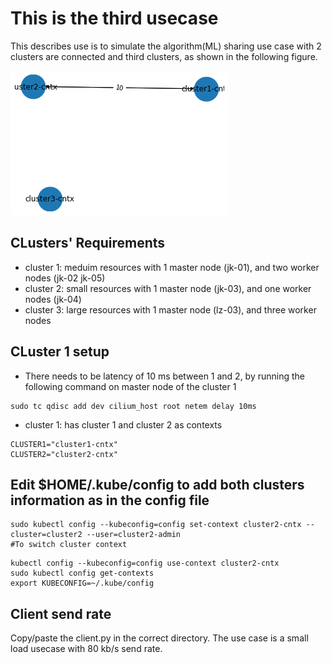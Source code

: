 # This is the third usecase
This describes use is to simulate the algorithm(ML) sharing use case with 2 clusters are connected and third clusters, as shown in the following figure.


![Implementation](https://github.com/epi-project/EPIF-Configurations/blob/main/usecaseA/download%20(1).png)


## CLusters' Requirements
- cluster 1: meduim resources with 1 master node (jk-01), and two worker nodes (jk-02 jk-05)
- cluster 2: small resources with 1 master node (jk-03), and one worker nodes (jk-04)
- cluster 3: large resources with 1 master node (lz-03), and three worker nodes

## CLuster 1 setup 
- There needs to be latency of 10 ms between 1 and 2, by running the following command on master node of the cluster 1
 ```shell
sudo tc qdisc add dev cilium_host root netem delay 10ms
```
- cluster 1: has cluster 1 and cluster 2 as contexts
 ```shell
CLUSTER1="cluster1-cntx"
CLUSTER2="cluster2-cntx"
```
## Edit $HOME/.kube/config to add both clusters information as in the config file
 ```shell
sudo kubectl config --kubeconfig=config set-context cluster2-cntx --cluster=cluster2 --user=cluster2-admin
#To switch cluster context
```
 ```shell
kubectl config --kubeconfig=config use-context cluster2-cntx
sudo kubectl config get-contexts
export KUBECONFIG=~/.kube/config
```
## Client send rate
Copy/paste the client.py in the correct directory. The use case is a small load usecase with 80 kb/s send rate. 
